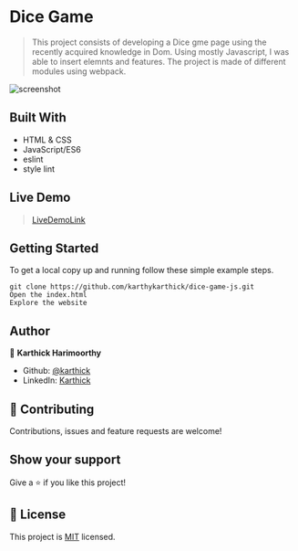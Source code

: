 # Dice Game

> This project consists of developing a Dice gme page using the recently acquired knowledge in Dom. Using mostly Javascript, I was able to insert elemnts and features. The project is made of different modules using webpack. 

![screenshot](./s1.png)

## Built With
- HTML & CSS
- JavaScript/ES6
- eslint
- style lint

## Live Demo

> [LiveDemoLink](https://raw.githack.com/karthykarthick/dice-game-js/main/dicee.html) 

## Getting Started

To get a local copy up and running follow these simple example steps.

```
git clone https://github.com/karthykarthick/dice-game-js.git
Open the index.html
Explore the website
```

## Author

👤 **Karthick Harimoorthy**

- Github: [@karthick](https://github.com/karthykarthick)
- LinkedIn: [Karthick](https://www.linkedin.com/in/karthick-harimoorthy/)

## 🤝 Contributing

Contributions, issues and feature requests are welcome!

## Show your support

Give a ⭐️ if you like this project!

## 📝 License

This project is [MIT](lic.url) licensed.